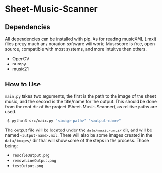 # Sheet-Music-Scanner

## Dependencies

All dependencies can be installed with pip. As for reading musicXML (.mxl) files pretty much any notation software will work; Musescore is free, open source, compatible with most systems, and more intuitive then others. 

- OpenCV
- numpy
- music21

## How to Use

`main.py` takes two arguments, the first is the path to the image of the sheet music, and the second is the title/name for the output. This should be done from the root dir of the project (Sheet-Music-Scanner), as relitive paths are used.

```sh
 $ python3 src/main.py "<image-path>" "<output-name>"
```

The output file will be located under the `data/music-xmls/` dir, and will be named `<output-name>.mxl`. There will also be some images created in the `data/images/` dir that will show some of the steps in the process. Those being: 
 - `rescaleOutput.png`
 - `removeLineOutput.png`
 - `testOutput.png`